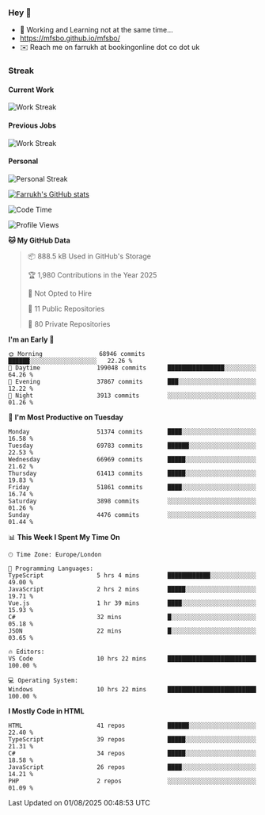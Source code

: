 ### Hey 👋

- 🏃 Working and Learning not at the same time...
- https://mfsbo.github.io/mfsbo/
- ✉️ Reach me on farrukh at bookingonline dot co dot uk

### Streak
#### Current Work
![Work Streak](https://streak-stats.demolab.com/?user=mfsbo)
#### Previous Jobs
![Work Streak](https://streak-stats.demolab.com/?user=farrukhcw)
#### Personal
![Personal Streak](https://streak-stats.demolab.com/?user=farrukhsubhani)

[![Farrukh's GitHub stats](https://github-readme-stats.vercel.app/api?username=mfsbo&hide=stars&count_private=true)](https://github.com/mfsbo/)

<!--START_SECTION:waka-->
![Code Time](http://img.shields.io/badge/Code%20Time-983%20hrs%2015%20mins-blue)

![Profile Views](http://img.shields.io/badge/Profile%20Views-0-blue)

**🐱 My GitHub Data** 

> 📦 888.5 kB Used in GitHub's Storage 
 > 
> 🏆 1,980 Contributions in the Year 2025
 > 
> 🚫 Not Opted to Hire
 > 
> 📜 11 Public Repositories 
 > 
> 🔑 80 Private Repositories 
 > 
**I'm an Early 🐤** 

```text
🌞 Morning                68946 commits       ██████░░░░░░░░░░░░░░░░░░░   22.26 % 
🌆 Daytime                199048 commits      ████████████████░░░░░░░░░   64.26 % 
🌃 Evening                37867 commits       ███░░░░░░░░░░░░░░░░░░░░░░   12.22 % 
🌙 Night                  3913 commits        ░░░░░░░░░░░░░░░░░░░░░░░░░   01.26 % 
```
📅 **I'm Most Productive on Tuesday** 

```text
Monday                   51374 commits       ████░░░░░░░░░░░░░░░░░░░░░   16.58 % 
Tuesday                  69783 commits       ██████░░░░░░░░░░░░░░░░░░░   22.53 % 
Wednesday                66969 commits       █████░░░░░░░░░░░░░░░░░░░░   21.62 % 
Thursday                 61413 commits       █████░░░░░░░░░░░░░░░░░░░░   19.83 % 
Friday                   51861 commits       ████░░░░░░░░░░░░░░░░░░░░░   16.74 % 
Saturday                 3898 commits        ░░░░░░░░░░░░░░░░░░░░░░░░░   01.26 % 
Sunday                   4476 commits        ░░░░░░░░░░░░░░░░░░░░░░░░░   01.44 % 
```


📊 **This Week I Spent My Time On** 

```text
🕑︎ Time Zone: Europe/London

💬 Programming Languages: 
TypeScript               5 hrs 4 mins        ████████████░░░░░░░░░░░░░   49.00 % 
JavaScript               2 hrs 2 mins        █████░░░░░░░░░░░░░░░░░░░░   19.71 % 
Vue.js                   1 hr 39 mins        ████░░░░░░░░░░░░░░░░░░░░░   15.93 % 
C#                       32 mins             █░░░░░░░░░░░░░░░░░░░░░░░░   05.18 % 
JSON                     22 mins             █░░░░░░░░░░░░░░░░░░░░░░░░   03.65 % 

🔥 Editors: 
VS Code                  10 hrs 22 mins      █████████████████████████   100.00 % 

💻 Operating System: 
Windows                  10 hrs 22 mins      █████████████████████████   100.00 % 
```

**I Mostly Code in HTML** 

```text
HTML                     41 repos            ██████░░░░░░░░░░░░░░░░░░░   22.40 % 
TypeScript               39 repos            █████░░░░░░░░░░░░░░░░░░░░   21.31 % 
C#                       34 repos            █████░░░░░░░░░░░░░░░░░░░░   18.58 % 
JavaScript               26 repos            ████░░░░░░░░░░░░░░░░░░░░░   14.21 % 
PHP                      2 repos             ░░░░░░░░░░░░░░░░░░░░░░░░░   01.09 % 
```




 Last Updated on 01/08/2025 00:48:53 UTC
<!--END_SECTION:waka-->
<!--
**mfsbo/mfsbo** is a ✨ _special_ ✨ repository because its `README.md` (this file) appears on your GitHub profile.

Here are some ideas to get you started:

- 🔭 I’m currently working on ...
- 🌱 I’m currently learning ...
- 👯 I’m looking to collaborate on ...
- 🤔 I’m looking for help with ...
- 💬 Ask me about ...
- 📫 How to reach me: ...
- 😄 Pronouns: ...
- ⚡ Fun fact: ...
-->

